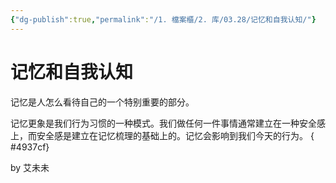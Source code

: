 ```yaml
---
{"dg-publish":true,"permalink":"/1. 檔案櫃/2. 库/03.28/记忆和自我认知/"}
---
```


# 记忆和自我认知
记忆是人怎么看待自己的一个特别重要的部分。

记忆更象是我们行为习惯的一种模式。我们做任何一件事情通常建立在一种安全感上，而安全感是建立在记忆梳理的基础上的。记忆会影响到我们今天的行为。
{ #4937cf}


by 艾未未